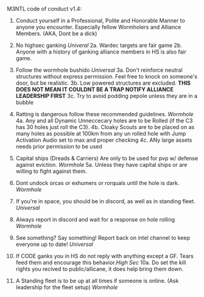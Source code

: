 M3NTL code of conduct v1.4:

1. Conduct yourself in a Professional, Polite and Honorable Manner to anyone you encounter. Especially fellow Wormholers and Alliance Members. (AKA, Dont be a dick)

2. No highsec ganking *Univeral*
    2a. Wardec targets are fair game
    2b. Anyone with a history of ganking alliance members in HS is also fair game.

3. Follow the wormhole bushido *Universal*
    3a. Don't reinforce neutral structures without express permission. Feel
    free to knock on someone's door, but be realistic.
    3b. Low powered structures are excluded. **THIS DOES NOT MEAN IT COULDNT BE A TRAP NOTIFY ALLIANCE LEADERSHIP FIRST**
    3c. Try to avoid podding pepole unless they are in a bubble

4. Ratting is dangerous follow these recommended guidelines. *Wormhole*
    4a. Any and all Dynamic Unneccecary holes are to be Rolled (if the C3 has 30 holes just roll the C3).
    4b. Cloaky Scouts are to be placed on as many holes as possible at 100km from any un rolled hole with Jump Activation Audio set to max and proper checking
    4c. ANy large assets needs prior permission to be used

5. Capital ships (Dreads & Carriers) Are only to be used for pvp w/ defense against eviction. *Wormhole*
    5a. Unless they have capital ships or are willing to fight against them.

6. Dont undock orcas or exhumers or rorquals until the hole is dark. *Wormhole*

7. If you're in space, you should be in discord, as well as in standing fleet. *Universal*

8. Always report in discord and wait for a response on hole rolling *Wormhole*

9. See something? Say something! Report back on intel channel to keep everyone up to date! *Universal*

10. If CODE ganks you in HS do not reply with anything except a GF. Tears feed them and encourage this behavior.*High Sec*
    10a. Do set the kill rights you recived to public/allicane, it does help bring them down.

11. A Standing fleet is to be up at all times if someone is online. (Ask leadership for the fleet setup) *Wormhole*
